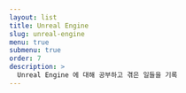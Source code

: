 ```yaml
---
layout: list
title: Unreal Engine
slug: unreal-engine
menu: true
submenu: true
order: 7
description: >
  Unreal Engine 에 대해 공부하고 겪은 일들을 기록
---
```

